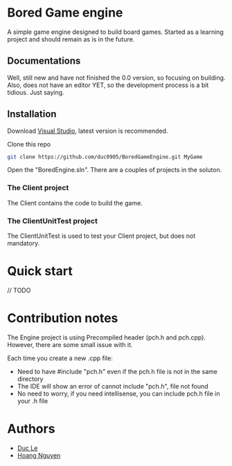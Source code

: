 # Bored Game engine

A simple game engine designed to build board games. Started as a learning project and should remain as is in the future.

## Documentations

Well, still new and have not finished the 0.0 version, so focusing on building.
Also, does not have an editor YET, so the development process is a bit tidious. Just saying.

## Installation

Download [Visual Studio](https://visualstudio.microsoft.com/downloads/), latest version is recommended.

Clone this repo

```bash
git clone https://github.com/duc0905/BoredGameEngine.git MyGame
```

Open the "BoredEngine.sln". There are a couples of projects in the soluton.

### The Client project

The Client contains the code to build the game. 

### The ClientUnitTest project

The ClientUnitTest is used to test your Client project, but does not mandatory.

# Quick start

// TODO

# Contribution notes

The Engine project is using Precompiled header (pch.h and pch.cpp). However, there are some small issue with it.

Each time you create a new .cpp file:
- Need to have #include "pch.h" even if the pch.h file is not in the same directory
- The IDE will show an error of cannot include "pch.h", file not found
- No need to worry, if you need intellisense, you can include pch.h file in your .h file

# Authors

- [Duc Le](https://github.com/duc0905)
- [Hoang Nguyen](https://github.com/kipiiler)
